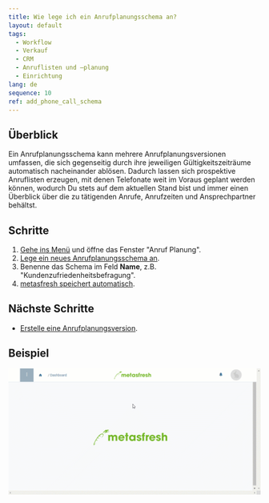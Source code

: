 ```yaml
---
title: Wie lege ich ein Anrufplanungsschema an?
layout: default
tags:
  - Workflow
  - Verkauf
  - CRM
  - Anruflisten und –planung
  - Einrichtung
lang: de
sequence: 10
ref: add_phone_call_schema
---
```


## Überblick
Ein Anrufplanungsschema kann mehrere Anrufplanungsversionen umfassen, die sich gegenseitig durch ihre jeweiligen Gültigkeitszeiträume automatisch nacheinander ablösen. Dadurch lassen sich prospektive Anruflisten erzeugen, mit denen Telefonate weit im Voraus geplant werden können, wodurch Du stets auf dem aktuellen Stand bist und immer einen Überblick über die zu tätigenden Anrufe, Anrufzeiten und Ansprechpartner behältst.

## Schritte
1. [Gehe ins Menü](Menu) und öffne das Fenster "Anruf Planung".
1. [Lege ein neues Anrufplanungsschema an](Neuer_Datensatz_Fenster_Webui).
1. Benenne das Schema im Feld **Name**, z.B. "Kundenzufriedenheitsbefragung".
1. [metasfresh speichert automatisch](Speicheranzeige).

## Nächste Schritte
- [Erstelle eine Anrufplanungsversion](Anrufplanungsversion_erstellen).

## Beispiel
![](assets/Anrufplanungsschema_anlegen.gif)

